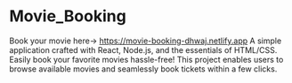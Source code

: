 # Movie_Booking
Book your movie here-> https://movie-booking-dhwaj.netlify.app
A simple application crafted with React, Node.js, and the essentials of HTML/CSS. Easily book your favorite movies hassle-free! This project enables users to browse available movies and seamlessly book tickets within a few clicks.

